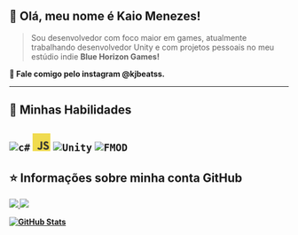 ## 💜 Olá, meu nome é <strong>Kaio Menezes!</strong>

> Sou desenvolvedor com foco maior em games, atualmente trabalhando desenvolvedor Unity e com projetos pessoais no meu estúdio indie <strong>Blue Horizon Games<strong>!

💬 Fale comigo pelo instagram @kjbeatss.

----

## 🚀 Minhas Habilidades

<code><img height="32" src="https://static-00.iconduck.com/assets.00/c-sharp-c-icon-1822x2048-wuf3ijab.png" alt="c#"/></code>
<code><img height="32" src="https://raw.githubusercontent.com/github/explore/80688e429a7d4ef2fca1e82350fe8e3517d3494d/topics/javascript/javascript.png" alt="Javascript"/></code>
<code><img height="32" src="https://cdn.jsdelivr.net/gh/devicons/devicon/icons/unity/unity-original.svg" alt="Unity"/></code>
<code><img height="32" src="https://global.discourse-cdn.com/standard10/uploads/fmod/optimized/2X/1/17241fbb95f21b768badfee156c593b0ed2bc5ed_2_1024x574.png" alt="FMOD"/></code>
---       
          
## ⭐ Informações sobre minha conta GitHub
          
<div>
<a href="https://github.com/kaiomenezes57">
<img height="180em" src="https://github-readme-stats.vercel.app/api/top-langs/?username=seu-usuário-aqui&layout=compact&langs_count=7&theme=dracula"/>
<img height="180em" src="https://github-readme-stats.vercel.app/api?username=seu-usuário-aqui&show_icons=true&theme=dracula&include_all_commits=true&count_private=true"/>
</div>
          
![GitHub Stats](https://github-readme-stats.vercel.app/api?username=pmarcelojr&show_icons=true)
